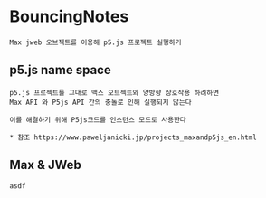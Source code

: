 # BouncingNotes

    Max jweb 오브젝트를 이용해 p5.js 프로젝트 실행하기

## p5.js name space

    p5.js 프로젝트를 그대로 맥스 오브젝트와 양방향 상호작용 하려하면 
    Max API 와 P5js API 간의 충돌로 인해 실행되지 않는다

    이를 해결하기 위해 P5js코드를 인스턴스 모드로 사용한다

    * 참조 https://www.paweljanicki.jp/projects_maxandp5js_en.html

## Max & JWeb

    asdf